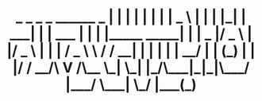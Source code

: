 <h1 align="center"
    <p>
 _   _      _ _        ______               _ 
| | | |    | | |       |  _  \             | |
| |_| | ___| | | ___   | | | |_____   _____| |
|  _  |/ _ \ | |/ _ \  | | | / _ \ \ / / __| |
| | | |  __/ | | (_) | | |/ /  __/\ V /\__ \_|
\_| |_/\___|_|_|\___/  |___/ \___| \_/ |___(_)
                                              
                                              
</h1>
